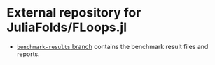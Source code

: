 # External repository for JuliaFolds/FLoops.jl

* [`benchmark-results` branch](https://github.com/JuliaFolds/FLoops-data/tree/benchmark-results)
  contains the benchmark result files and reports.
